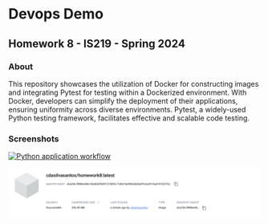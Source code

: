 # Devops Demo 
## Homework 8 - IS219 - Spring 2024

### About
This repository showcases the utilization of Docker for constructing images and integrating Pytest for testing within a Dockerized environment. With Docker, developers can simplify the deployment of their applications, ensuring uniformity across diverse environments. Pytest, a widely-used Python testing framework, facilitates effective and scalable code testing.

### Screenshots
[![Python application workflow](https://github.com/cdasilvasantos/homework8/actions/workflows/production.yml/badge.svg)](https://github.com/cdasilvasantos/homework8/actions/workflows/production.yml)

![DockerHub Images](screenshots/dockerhub.png)

